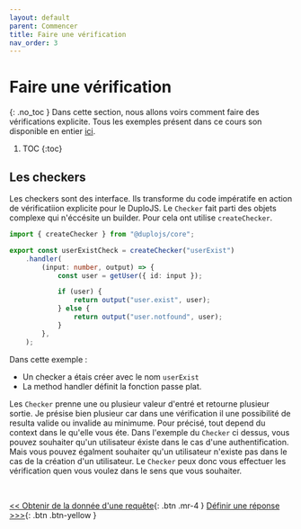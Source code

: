```yaml
---
layout: default
parent: Commencer
title: Faire une vérification
nav_order: 3
---
```


# Faire une vérification
{: .no_toc }
Dans cette section, nous allons voirs comment faire des vérifications explicite.
Tous les exemples présent dans ce cours son disponible en entier [ici](https://github.com/duplojs/examples/tree/main/get-started/do-check).

1. TOC
{:toc}

## Les checkers
Les checkers sont des interface. Ils transforme du code impératife en action de vérificatiion explicite pour le DuploJS. Le `Checker` fait parti des objets complexe qui n'éccésite un builder. Pour cela ont utilise `createChecker`.

```ts
import { createChecker } from "@duplojs/core";

export const userExistCheck = createChecker("userExist")
	.handler(
		(input: number, output) => {
			const user = getUser({ id: input });

			if (user) {
				return output("user.exist", user);
			} else {
				return output("user.notfound", user);
			}
		},
	);
```

Dans cette exemple :
- Un checker a étais créer avec le nom `userExist`
- La method handler définit la fonction passe plat.

Les `Checker` prenne une ou plusieur valeur d'entré et retourne plusieur sortie. Je présise bien plusieur car dans une vérification il une possibilité de resulta valide ou invalide au minimume. Pour précisé, tout depend du context dans le qu'elle vous éte. Dans l'exemple du `Checker` ci dessus, vous pouvez souhaiter qu'un utilisateur éxiste dans le cas d'une authentification. Mais vous pouvez égalment souhaiter qu'un utilisateur n'existe pas dans le cas de la création d'un utilisateur. Le `Checker` peux donc vous effectuer les vérification quen vous voulez dans le sens que vous souhaiter.

<br>

[\<\< Obtenir de la donnée d'une requête](../getting-data-from-request){: .btn .mr-4 }
[Définir une réponse >\>\>](../define-response){: .btn .btn-yellow } 